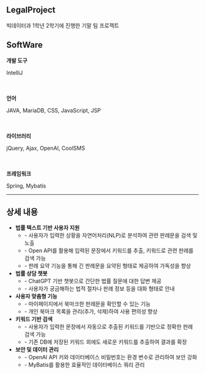 <h2>LegalProject</h2>
<p>빅데이터과 1학년 2학기에 진행한 기말 팀 프로젝트</p>

<h2>SoftWare</h2>
<strong>개발 도구 </strong><br>
<p>IntelliJ</p><br>
<br>
<strong>언어</strong><br>
<p>JAVA, MariaDB, CSS, JavaScript, JSP</p><br>
<br>
<strong>라이브러리</strong><br>
<p>jQuery, Ajax, OpenAI, CoolSMS</p><br>
<br>
<strong>프레임워크</strong><br>
<p>Spring, Mybatis</p>

<hr>

<h2>상세 내용</h2>
<ul>
    <li><strong>법률 텍스트 기반 사용자 지원</strong>
        <ul>
            <li>- 사용자가 입력한 상황을 자연어처리(NLP)로 분석하여 관련 판례문을 검색 및 노출</li>
            <li>- Open API를 활용해 입력된 문장에서 키워드를 추출, 키워드로 관련 판례를 검색 가능</li>
            <li>- 판례 요약 기능을 통해 긴 판례문을 요약된 형태로 제공하여 가독성을 향상</li>
        </ul>
    </li>
    <li><strong>법률 상담 챗봇</strong>
        <ul>
            <li>- ChatGPT 기반 챗봇으로 간단한 법률 질문에 대한 답변 제공</li>
            <li>- 사용자가 궁금해하는 법적 절차나 판례 정보 등을 대화 형태로 안내</li>
        </ul>
    </li>
    <li><strong>사용자 맞춤형 기능</strong>
        <ul>
            <li>- 마이페이지에서 북마크한 판례문을 확인할 수 있는 기능</li>
            <li>- 개인 북마크 목록을 관리(추가, 삭제)하여 사용 편의성 향상</li>
        </ul>
    </li>
    <li><strong>키워드 기반 검색</strong>
        <ul>
            <li>- 사용자가 입력한 문장에서 자동으로 추출된 키워드를 기반으로 정확한 판례 검색 가능</li>
            <li>- 기존 DB에 저장된 키워드 외에도 새로운 키워드를 추출하여 결과를 확장</li>
        </ul>
    </li>
    <li><strong>보안 및 데이터 관리</strong>
        <ul>
            <li>- OpenAI API 키와 데이터베이스 비밀번호는 환경 변수로 관리하여 보안 강화</li>
            <li>- MyBatis를 활용한 효율적인 데이터베이스 쿼리 관리</li>
        </ul>
    </li>
</ul>
